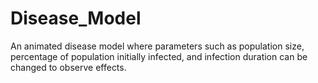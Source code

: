 # Disease_Model
An animated disease model where parameters such as population size, percentage of population initially infected, and infection duration can be changed to observe effects. 
